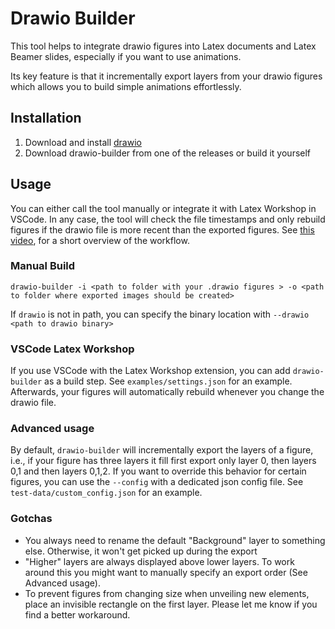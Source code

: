 # Drawio Builder

This tool helps to integrate drawio figures into Latex documents and Latex Beamer slides,
especially if you want to use animations.

Its key feature is that it incrementally export layers from your drawio figures which allows you to build simple animations effortlessly.

## Installation

1) Download and install [drawio](https://github.com/jgraph/drawio)
2) Download drawio-builder from one of the releases or build it yourself

## Usage

You can either call the tool manually or integrate it with Latex Workshop in VSCode.
In any case, the tool will check the file timestamps and only rebuild figures if the drawio file is more recent than the exported figures.
See [this video](https://youtu.be/blwoj8HgRDo), for a short overview of the workflow.

### Manual Build

`drawio-builder -i <path to folder with your .drawio figures > -o <path to folder where exported images should be created>`

If `drawio` is not in path, you can specify the binary location with `--drawio <path to drawio binary>`

### VSCode Latex Workshop

If you use VSCode with the Latex Workshop extension, you can add `drawio-builder` as a build step.
See `examples/settings.json` for an example.
Afterwards, your figures will automatically rebuild whenever you change the drawio file.

### Advanced usage

By default, `drawio-builder` will incrementally export the layers of a figure, i.e., if your figure has three layers it fill first export only layer 0, then layers 0,1 and then layers 0,1,2.
If you want to override this behavior for certain figures, you can use the  `--config` with a dedicated json config file.
See `test-data/custom_config.json` for an example.

### Gotchas

- You always need to rename the default "Background" layer to something else. Otherwise, it won't get picked up during the export
- "Higher" layers are always displayed above lower layers. To work around this you might want to manually specify an export order (See Advanced usage).
- To prevent figures from changing size when unveiling new elements, place an invisible rectangle on the first layer. Please let me know if you find a better workaround.